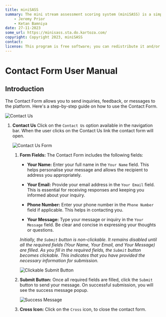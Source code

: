 ```yaml
---
title: miniSASS
summary: The mini stream assessment scoring system (miniSASS) is a simple and accessible citizen science tool for monitoring the water quality and health of stream and river systems. You collect a sample of aquatic macroinvertebrates (small, but large enough to see animals with no internal skeletons) from a site in a stream or river. The community of these aquatic macroinvertebrates present then tells you about the water quality and health of the stream or river based on the concept that different groups of aquatic macroinvertebrates have different tolerances and sensitivities to disturbance and pollution.
    - Jeremy Prior
    - Ketan Bamniya
date: 27-11-2023
some_url: https://minisass.sta.do.kartoza.com/
copyright: Copyright 2023, miniSASS
contact:
license: This program is free software; you can redistribute it and/or modify it under the terms of the GNU Affero General Public License as published by the Free Software Foundation; either version 3 of the License, or (at your option) any later version.
---
```


# Contact Form User Manual

## Introduction

The Contact Form allows you to send inquiries, feedback, or messages to the platform. Here's a step-by-step guide on how to use the Contact Form.

![Contact Us](./img/contact-us-1.png)

1. **Contact Us** Click on the `Contact Us` option available in the navigation bar. When the user clicks on the Contact Us link the contact form will open.

    ![Contact Us Form](./img/contact-us-2.png)

    1. **Form Fields:** The Contact Form includes the following fields:

        - **Your Name:** Enter your full name in the `Your Name` field. This helps personalise your message and allows the recipient to address you appropriately.

        - **Your Email:** Provide your email address in the `Your Email` field. This is essential for receiving responses and keeping you informed about your inquiry.

        - **Phone Number:** Enter your phone number in the `Phone Number` field if applicable. This helps in contacting you.

        - **Your Message:** Type your message or inquiry in the `Your Message` field. Be clear and concise in expressing your thoughts or questions.

        *Initially, the `Submit` button is non-clickable. It remains disabled until all the required fields (Your Name, Your Email, and Your Message) are filled. As you fill in the required fields, the `Submit` button becomes clickable. This indicates that you have provided the necessary information for submission.*

        ![Clickable Submit Button](./img/contact-us-3.png)

    2. **Submit Button:** Once all required fields are filled, click the `Submit` button to send your message. On successful submission, you will see the success message popup.

        ![Success Message](./img/contact-us-4.png)

    3. **Cross Icon:** Click on the `Cross` icon, to close the contact form.